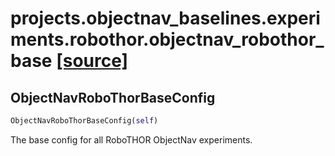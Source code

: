 # projects.objectnav_baselines.experiments.robothor.objectnav_robothor_base [[source]](https://github.com/allenai/allenact/tree/master/projects/objectnav_baselines/experiments/robothor/objectnav_robothor_base.py)

## ObjectNavRoboThorBaseConfig
```python
ObjectNavRoboThorBaseConfig(self)
```
The base config for all RoboTHOR ObjectNav experiments.
